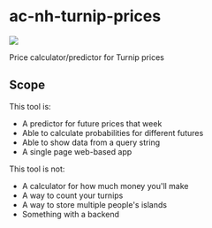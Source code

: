 # ac-nh-turnip-prices
<a href="https://discord.gg/bRh74X8">
    <img src="https://img.shields.io/badge/discord-join-7289DA.svg?logo=discord&longCache=true&style=flat" />
  </a>
  
Price calculator/predictor for Turnip prices
## Scope

This tool is:
- A predictor for future prices that week
- Able to calculate probabilities for different futures
- Able to show data from a query string
- A single page web-based app

This tool is not:
- A calculator for how much money you'll make
- A way to count your turnips
- A way to store multiple people's islands
- Something with a backend
